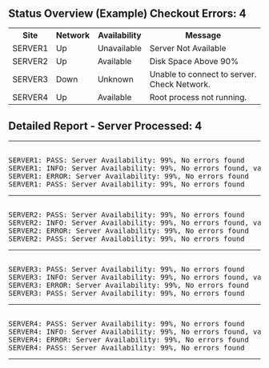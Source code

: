 <h2><br>
        Status Overview (Example)
        Checkout Errors: 4
<table>
        <tr>
      <th style="width: 11%;">Site</th>
      <th style="width: 11%;">Network</th>
      <th style="width: 11%;">Availability</th>
      <th style="width: 67%;">Message</th>
        </tr>
        <tr>
            <td>SERVER1</td>
             <td class="status-green">Up</td>
            <td class="status-red">Unavailable</td>
            <td>Server Not Available</td>
        </tr>
        <tr>
            <td>SERVER2</td>
            <td class="status-green">Up</td>
            <td class="status-green">Available</td>
            <td>Disk Space Above 90%</td>
        </tr>
        <tr>
            <td>SERVER3</td>
            <td class="status-red">Down</td>
            <td class="status-red">Unknown</td>
            <td>Unable to connect to server. Check Network.</td>
        </tr>
        <tr>
            <td>SERVER4</td>
            <td class="status-green">Up</td>
            <td class="status-green">Available</td>
            <td>Root process not running.</td>
        </tr>
    </table>
<h2>Detailed Report - Server Processed: 4 </h2>
<hr>
<pre><div>
SERVER1: PASS: Server Availability: 99%, No errors found
SERVER1: INFO: Server Availability: 99%, No errors found, vailability: 99%, No
SERVER1: ERROR: Server Availability: 99%, No errors found
SERVER1: PASS: Server Availability: 99%, No errors found
</pre></div><hr>
<pre><div>
SERVER2: PASS: Server Availability: 99%, No errors found
SERVER2: INFO: Server Availability: 99%, No errors found, vailability: 99%, No
SERVER2: ERROR: Server Availability: 99%, No errors found
SERVER2: PASS: Server Availability: 99%, No errors found
</pre></div><hr>
    <pre><div>
SERVER3: PASS: Server Availability: 99%, No errors found
SERVER3: INFO: Server Availability: 99%, No errors found, vailability: 99%, No
SERVER3: ERROR: Server Availability: 99%, No errors found
SERVER3: PASS: Server Availability: 99%, No errors found
</pre></div><hr>
    <pre><div>
SERVER4: PASS: Server Availability: 99%, No errors found
SERVER4: INFO: Server Availability: 99%, No errors found, vailability: 99%, No
SERVER4: ERROR: Server Availability: 99%, No errors found
SERVER4: PASS: Server Availability: 99%, No errors found
</pre></div><hr>
